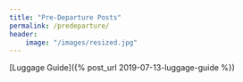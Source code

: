 ```yaml
---
title: "Pre-Departure Posts"
permalink: /predeparture/
header:
    image: "/images/resized.jpg"
---
```


[Luggage Guide]({% post_url 2019-07-13-luggage-guide %})
